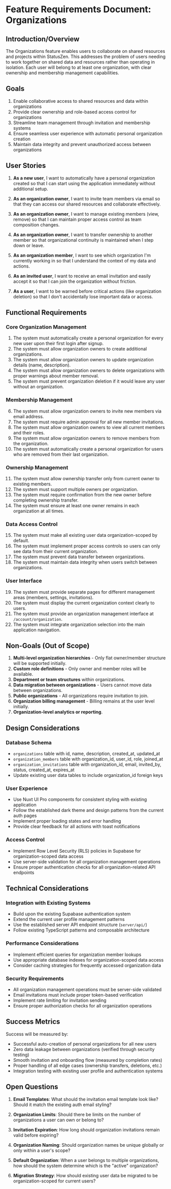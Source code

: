 # Feature Requirements Document: Organizations

## Introduction/Overview

The Organizations feature enables users to collaborate on shared resources and projects within StatusZen. This addresses the problem of users needing to work together on shared data and resources rather than operating in isolation. Each user will belong to at least one organization, with clear ownership and membership management capabilities.

## Goals

1. Enable collaborative access to shared resources and data within organizations
2. Provide clear ownership and role-based access control for organizations
3. Streamline team management through invitation and membership systems
4. Ensure seamless user experience with automatic personal organization creation
5. Maintain data integrity and prevent unauthorized access between organizations

## User Stories

1. **As a new user**, I want to automatically have a personal organization created so that I can start using the application immediately without additional setup.

2. **As an organization owner**, I want to invite team members via email so that they can access our shared resources and collaborate effectively.

3. **As an organization owner**, I want to manage existing members (view, remove) so that I can maintain proper access control as team composition changes.

4. **As an organization owner**, I want to transfer ownership to another member so that organizational continuity is maintained when I step down or leave.

5. **As an organization member**, I want to see which organization I'm currently working in so that I understand the context of my data and actions.

6. **As an invited user**, I want to receive an email invitation and easily accept it so that I can join the organization without friction.

7. **As a user**, I want to be warned before critical actions (like organization deletion) so that I don't accidentally lose important data or access.

## Functional Requirements

### Core Organization Management
1. The system must automatically create a personal organization for every new user upon their first login after signup.
2. The system must allow organization owners to create additional organizations.
3. The system must allow organization owners to update organization details (name, description).
4. The system must allow organization owners to delete organizations with proper warnings about member removal.
5. The system must prevent organization deletion if it would leave any user without an organization.

### Membership Management
6. The system must allow organization owners to invite new members via email address.
7. The system must require admin approval for all new member invitations.
8. The system must allow organization owners to view all current members and their roles.
9. The system must allow organization owners to remove members from the organization.
10. The system must automatically create a personal organization for users who are removed from their last organization.

### Ownership Management
11. The system must allow ownership transfer only from current owner to existing members.
12. The system must support multiple owners per organization.
13. The system must require confirmation from the new owner before completing ownership transfer.
14. The system must ensure at least one owner remains in each organization at all times.

### Data Access Control
15. The system must make all existing user data organization-scoped by default.
16. The system must implement proper access controls so users can only see data from their current organization.
17. The system must prevent data transfer between organizations.
18. The system must maintain data integrity when users switch between organizations.

### User Interface
19. The system must provide separate pages for different management areas (members, settings, invitations).
20. The system must display the current organization context clearly to users.
21. The system must provide an organization management interface at `/account/organization`.
22. The system must integrate organization selection into the main application navigation.

## Non-Goals (Out of Scope)

1. **Multi-level organization hierarchies** - Only flat owner/member structure will be supported initially.
2. **Custom role definitions** - Only owner and member roles will be available.
3. **Department or team structures** within organizations.
4. **Data migration between organizations** - Users cannot move data between organizations.
5. **Public organizations** - All organizations require invitation to join.
6. **Organization billing management** - Billing remains at the user level initially.
7. **Organization-level analytics or reporting**.

## Design Considerations

### Database Schema
- `organizations` table with id, name, description, created_at, updated_at
- `organization_members` table with organization_id, user_id, role, joined_at
- `organization_invitations` table with organization_id, email, invited_by, status, created_at, expires_at
- Update existing user data tables to include organization_id foreign keys

### User Experience
- Use Nuxt UI Pro components for consistent styling with existing application
- Follow the established dark theme and design patterns from the current auth pages
- Implement proper loading states and error handling
- Provide clear feedback for all actions with toast notifications

### Access Control
- Implement Row Level Security (RLS) policies in Supabase for organization-scoped data access
- Use server-side validation for all organization management operations
- Ensure proper authentication checks for all organization-related API endpoints

## Technical Considerations

### Integration with Existing Systems
- Build upon the existing Supabase authentication system
- Extend the current user profile management patterns
- Use the established server API endpoint structure (`server/api/`)
- Follow existing TypeScript patterns and composable architecture

### Performance Considerations
- Implement efficient queries for organization member lookups
- Use appropriate database indexes for organization-scoped data access
- Consider caching strategies for frequently accessed organization data

### Security Requirements
- All organization management operations must be server-side validated
- Email invitations must include proper token-based verification
- Implement rate limiting for invitation sending
- Ensure proper authorization checks for all organization operations

## Success Metrics

Success will be measured by:
- Successful auto-creation of personal organizations for all new users
- Zero data leakage between organizations (verified through security testing)
- Smooth invitation and onboarding flow (measured by completion rates)
- Proper handling of all edge cases (ownership transfers, deletions, etc.)
- Integration testing with existing user profile and authentication systems

## Open Questions

1. **Email Templates**: What should the invitation email template look like? Should it match the existing auth email styling?

2. **Organization Limits**: Should there be limits on the number of organizations a user can own or belong to?

3. **Invitation Expiration**: How long should organization invitations remain valid before expiring?

4. **Organization Naming**: Should organization names be unique globally or only within a user's scope?

5. **Default Organization**: When a user belongs to multiple organizations, how should the system determine which is the "active" organization?

6. **Migration Strategy**: How should existing user data be migrated to be organization-scoped for current users?